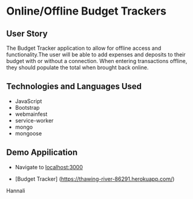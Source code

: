 # Online/Offline Budget Trackers

## User Story
The Budget Tracker application to allow for offline access and functionality.The user will be able to add expenses and deposits to their budget with or without a connection. When entering transactions offline, they should populate the total when brought back online.

## Technologies and Languages Used
* JavaScript
* Bootstrap
* webmainfest
* service-worker
* mongo
* mongoose

## Demo Appilication

* Navigate to [localhost:3000](localhost:3000)

* [Budget Tracker] (https://thawing-river-86291.herokuapp.com/)

Hannali